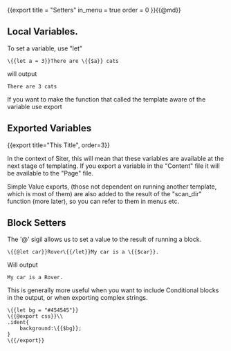 {{export
    title = "Setters"
    in_menu = true
    order = 0
}}{{@md}}

## Local Variables.

To set a variable, use "let"

    \{{let a = 3}}There are \{{$a}} cats

will output

    There are 3 cats

If you want to make the function that called the template aware of the variable use export

## Exported Variables

{{export title="This Title", order=3}}

In the context of Siter, this will mean that these variables are available at the next stage of templating.  If you export a variable in the "Content" file it will be available to the "Page" file.

Simple Value exports, (those not dependent on running another template, which is most of them) are also added to the result of the "scan_dir" function (more later), so you can refer to them in menus etc.

## Block Setters

The '@' sigil allows us to set a value to the result of running a block.

    \{{@let car}}Rover\{{/let}}My car is a \{{$car}}.

Will output 

    My car is a Rover.

This is generally more useful when you want to include Conditional blocks in the output, or when exporting complex strings.

    \{{let bg = "#454545"}}
    \{{@export css}}\\
    .ident{
        background:\{{$bg}};
    }
    \{{/export}}




